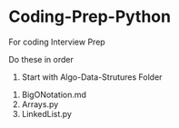 # Coding-Prep-Python
For coding Interview Prep

Do these in order
1. Start with Algo-Data-Strutures Folder
<ol>
<li>BigONotation.md</li>
<li>Arrays.py</li>
<li>LinkedList.py</li>
</ol>